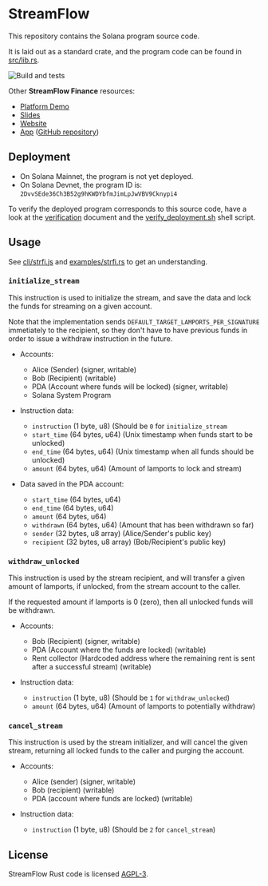 StreamFlow
==========

This repository contains the Solana program source code.

It is laid out as a standard crate, and the program code can be found
in [src/lib.rs](src/lib.rs).

![Build and tests](https://github.com/streamflow-finance/streamflow-program/actions/workflows/rust-tests.yml/badge.svg)

Other **StreamFlow Finance** resources:
- [Platform Demo](https://www.youtube.com/watch?v=7HWzcxu-De0)
- [Slides](https://streamflow.finance/public/streamflow_slides.pdf)
- [Website](https://streamflow.finance)
- [App](https://app.streamflow.finance) ([GitHub repository](https://github.com/streamflow-finance/streamflow-app))

Deployment
----------

* On Solana Mainnet, the program is not yet deployed.
* On Solana Devnet, the program ID is:
  `2DvvSEde36Ch3B52g9hKWDYbfmJimLpJwVBV9Cknypi4`

To verify the deployed program corresponds to this source code, have
a look at the [verification](verification.md) document and the
[verify_deployment.sh](verify_deployment.sh) shell script.


Usage
-----

See [cli/strfi.js](cli/strfi.js) and [examples/strfi.rs](examples/strfi.rs)
to get an understanding.

### `initialize_stream`

This instruction is used to initialize the stream, and save the data
and lock the funds for streaming on a given account.

Note that the implementation sends `DEFAULT_TARGET_LAMPORTS_PER_SIGNATURE`
immetiately to the recipient, so they don't have to have previous funds
in order to issue a withdraw instruction in the future.

* Accounts:
    * Alice (Sender) (signer, writable)
    * Bob (Recipient) (writable)
    * PDA (Account where funds will be locked) (signer, writable)
    * Solana System Program

* Instruction data:
    * `instruction` (1 byte, u8) (Should be `0` for `initialize_stream`
    * `start_time` (64 bytes, u64) (Unix timestamp when funds start to be unlocked)
    * `end_time` (64 bytes, u64) (Unix timestamp when all funds should be unlocked)
    * `amount` (64 bytes, u64) (Amount of lamports to lock and stream)

* Data saved in the PDA account:
    * `start_time` (64 bytes, u64)
    * `end_time` (64 bytes, u64)
    * `amount` (64 bytes, u64)
    * `withdrawn` (64 bytes, u64) (Amount that has been withdrawn so far)
    * `sender` (32 bytes, u8 array) (Alice/Sender's public key)
    * `recipient` (32 bytes, u8 array) (Bob/Recipient's public key)


### `withdraw_unlocked`

This instruction is used by the stream recipient, and will transfer
a given amount of lamports, if unlocked, from the stream account to
the caller.

If the requested amount if lamports is 0 (zero), then all unlocked
funds will be withdrawn.

* Accounts:
    * Bob (Recipient) (signer, writable)
    * PDA (Account where the funds are locked) (writable)
    * Rent collector (Hardcoded address where the remaining rent is sent
      after a successful stream) (writable)

* Instruction data:
    * `instruction` (1 byte, u8) (Should be `1` for `withdraw_unlocked`)
    * `amount` (64 bytes, u64) (Amount of lamports to potentially withdraw)


### `cancel_stream`

This instruction is used by the stream initializer, and will cancel
the given stream, returning all locked funds to the caller and
purging the account.

* Accounts:
    * Alice (sender) (signer, writable)
    * Bob (recipient) (writable)
    * PDA (account where funds are locked) (writable)

* Instruction data:
    * `instruction` (1 byte, u8) (Should be `2` for `cancel_stream`)


License
-------

StreamFlow Rust code is licensed [AGPL-3](LICENSE).

<!-- commit on 2024-04-25 -->

<!-- commit on 2024-05-04 -->

<!-- commit on 2024-06-30 -->
